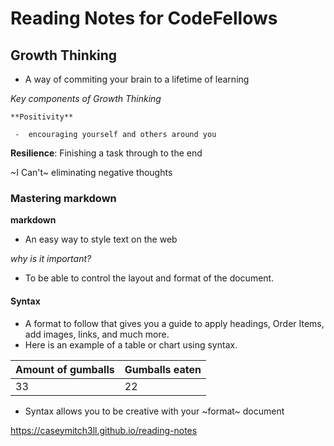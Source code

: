 # Reading Notes for CodeFellows

## Growth Thinking
  - A way of commiting your brain to a lifetime of learning
 
 *Key components of Growth Thinking* 
    
    **Positivity**
     
     -  encouraging yourself and others around you 
    
**Resilience**: Finishing a task through to the end
        
~I Can't~  eliminating negative thoughts 
           
           
           
           
           
           
           

### Mastering markdown
**markdown**
 - An easy way to style text on the web
 
 *why is it important?*
 
 - To be able to control the layout and format of the document.
 #### Syntax
   - A format to follow that gives you a guide to apply headings, Order Items, add images, links, and much more.
   - Here is an example of a table or chart using syntax.
   
   Amount of gumballs| Gumballs eaten
   ------------------|---------------
   33                | 22
   
   - Syntax allows you to be creative with your ~format~ document


 https://caseymitch3ll.github.io/reading-notes  
   


 
